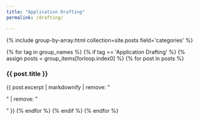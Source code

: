```yaml
---
title: "Application Drafting"
permalink: /drafting/

---
```


{% include group-by-array.html collection=site.posts field='categories' %}

{% for tag in group_names %}
{% if tag == 'Application Drafting' %}
{% assign posts = group_items[forloop.index0] %}
{% for post in posts %}
<h3 class="archive__item-title"><a href='{{ site.baseurl }}{{ post.url }}' style="text-decoration:none">{{ post.title }}</a></h3>
{{ post.excerpt  | markdownify | remove: "<p>" | remove: "</p>" }}
{% endfor %}
{% endif %}
{% endfor %}
